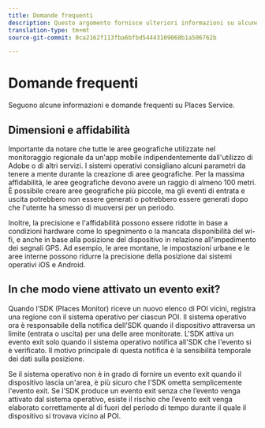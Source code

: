 ```yaml
---
title: Domande frequenti
description: Questo argomento fornisce ulteriori informazioni su alcune domande frequenti.
translation-type: tm+mt
source-git-commit: 0ca2162f113fba6bfbd54443109068b1a506762b

---
```



# Domande frequenti

Seguono alcune informazioni e domande frequenti su Places Service.

## Dimensioni e affidabilità

Importante da notare che tutte le aree geografiche utilizzate nel monitoraggio regionale da un&#39;app mobile indipendentemente dall&#39;utilizzo di Adobe o di altri servizi. I sistemi operativi consigliano alcuni parametri da tenere a mente durante la creazione di aree geografiche. Per la massima affidabilità, le aree geografiche devono avere un raggio di almeno 100 metri. È possibile creare aree geografiche più piccole, ma gli eventi di entrata e uscita potrebbero non essere generati o potrebbero essere generati dopo che l&#39;utente ha smesso di muoversi per un periodo.

Inoltre, la precisione e l&#39;affidabilità possono essere ridotte in base a condizioni hardware come lo spegnimento o la mancata disponibilità del wi-fi, e anche in base alla posizione del dispositivo in relazione all&#39;impedimento dei segnali GPS. Ad esempio, le aree montane, le impostazioni urbane e le aree interne possono ridurre la precisione della posizione dai sistemi operativi iOS e Android.

## In che modo viene attivato un evento exit?

Quando l’SDK (Places Monitor) riceve un nuovo elenco di POI vicini, registra una regione con il sistema operativo per ciascun POI. Il sistema operativo ora è responsabile della notifica dell’SDK quando il dispositivo attraversa un limite (entrata o uscita) per una delle aree monitorate. L&#39;SDK attiva un evento exit solo quando il sistema operativo notifica all&#39;SDK che l&#39;evento si è verificato. Il motivo principale di questa notifica è la sensibilità temporale dei dati sulla posizione.

Se il sistema operativo non è in grado di fornire un evento exit quando il dispositivo lascia un&#39;area, è più sicuro che l&#39;SDK ometta semplicemente l&#39;evento exit. Se l’SDK produce un evento exit senza che l’evento venga attivato dal sistema operativo, esiste il rischio che l’evento exit venga elaborato correttamente al di fuori del periodo di tempo durante il quale il dispositivo si trovava vicino al POI.
